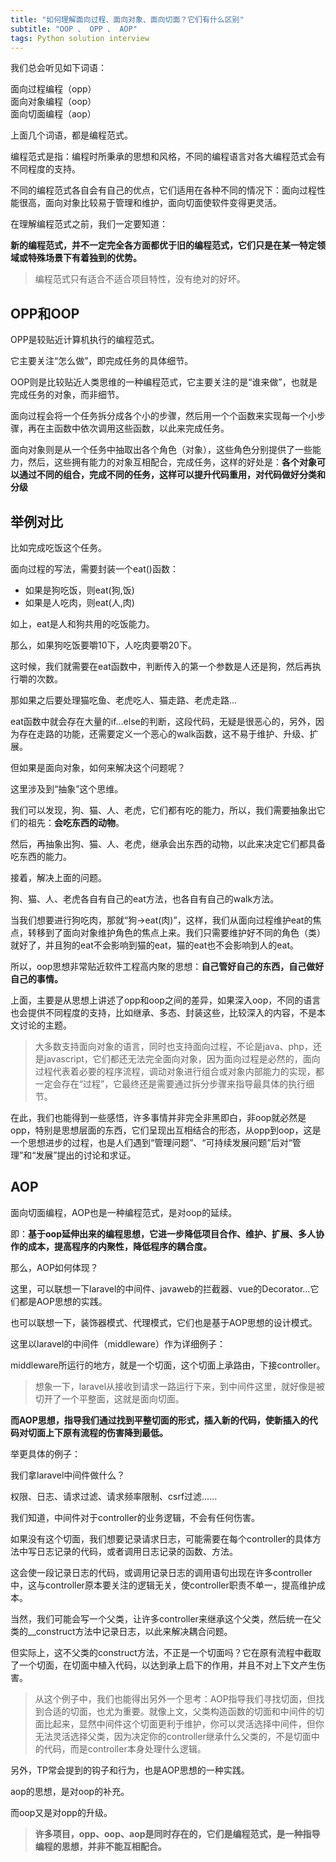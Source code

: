 ```yaml
---
title: "如何理解面向过程、面向对象、面向切面？它们有什么区别"
subtitle: "OOP 、 OPP 、 AOP"
tags: Python solution interview
---
```





<article class="_2rhmJa"><p>我们总会听见如下词语：</p>
    <p>面向过程编程（opp）<br>
        面向对象编程（oop）<br>
        面向切面编程（aop）</p>
    <p>上面几个词语，都是编程范式。</p>
    <p>编程范式是指：编程时所秉承的思想和风格，不同的编程语言对各大编程范式会有不同程度的支持。</p>
    <p>不同的编程范式各自会有自己的优点，它们适用在各种不同的情况下：面向过程性能很高，面向对象比较易于管理和维护，面向切面使软件变得更灵活。</p>
    <p>在理解编程范式之前，我们一定要知道：</p>
    <p><strong>新的编程范式，并不一定完全各方面都优于旧的编程范式，它们只是在某一特定领域或特殊场景下有着独到的优势。</strong></p>
    <blockquote>
        <p>编程范式只有适合不适合项目特性，没有绝对的好坏。</p>
    </blockquote>
    <h1>OPP和OOP</h1>
    <p>OPP是较贴近计算机执行的编程范式。</p>
    <p>它主要关注“怎么做”，即完成任务的具体细节。</p>
    <p>OOP则是比较贴近人类思维的一种编程范式，它主要关注的是“谁来做”，也就是完成任务的对象，而非细节。</p>
    <p>面向过程会将一个任务拆分成各个小的步骤，然后用一个个函数来实现每一个小步骤，再在主函数中依次调用这些函数，以此来完成任务。</p>
    <p>面向对象则是从一个任务中抽取出各个角色（对象），这些角色分别提供了一些能力，然后，这些拥有能力的对象互相配合，完成任务，这样的好处是：<strong>各个对象可以通过不同的组合，完成不同的任务，这样可以提升代码重用，对代码做好分类和分级</strong>
    </p>
    <h2>举例对比</h2>
    <p>比如完成吃饭这个任务。</p>
    <p>面向过程的写法，需要封装一个eat()函数：</p>
    <ul>
        <li>如果是狗吃饭，则eat(狗,饭)</li>
        <li>如果是人吃肉，则eat(人,肉)</li>
    </ul>
    <p>如上，eat是人和狗共用的吃饭能力。</p>
    <p>那么，如果狗吃饭要嚼10下，人吃肉要嚼20下。</p>
    <p>这时候，我们就需要在eat函数中，判断传入的第一个参数是人还是狗，然后再执行嚼的次数。</p>
    <p>那如果之后要处理猫吃鱼、老虎吃人、猫走路、老虎走路…</p>
    <p>eat函数中就会存在大量的if…else的判断，这段代码，无疑是很恶心的，另外，因为存在走路的功能，还需要定义一个恶心的walk函数，这不易于维护、升级、扩展。</p>
    <p>但如果是面向对象，如何来解决这个问题呢？</p>
    <p>这里涉及到“抽象”这个思维。</p>
    <p>我们可以发现，狗、猫、人、老虎，它们都有吃的能力，所以，我们需要抽象出它们的祖先：<strong>会吃东西的动物</strong>。</p>
    <p>然后，再抽象出狗、猫、人、老虎，继承会出东西的动物，以此来决定它们都具备吃东西的能力。</p>
    <p>接着，解决上面的问题。</p>
    <p>狗、猫、人、老虎各自有自己的eat方法，也各自有自己的walk方法。</p>
    <p>当我们想要进行狗吃肉，那就“狗-&gt;eat(肉)”，这样，我们从面向过程维护eat的焦点，转移到了面向对象维护角色的焦点上来。我们只需要维护好不同的角色（类）就好了，并且狗的eat不会影响到猫的eat，猫的eat也不会影响到人的eat。</p>
    <p>所以，oop思想非常贴近软件工程高内聚的思想：<strong>自己管好自己的东西，自己做好自己的事情。</strong></p>
    <p>上面，主要是从思想上讲述了opp和oop之间的差异，如果深入oop，不同的语言也会提供不同程度的支持，比如继承、多态、封装这些，比较深入的内容，不是本文讨论的主题。</p>
    <blockquote>
        <p>
            大多数支持面向对象的语言，同时也支持面向过程，不论是java、php，还是javascript，它们都还无法完全面向对象，因为面向过程是必然的，面向过程代表着必要的程序流程，调动对象进行组合或对象内部能力的实现，都一定会存在“过程”，它最终还是需要通过拆分步骤来指导最具体的执行细节。</p>
    </blockquote>
    <p>
        在此，我们也能得到一些感悟，许多事情并非完全非黑即白，非oop就必然是opp，特别是思想层面的东西，它们呈现出互相结合的形态，从opp到oop，这是一个思想进步的过程，也是人们遇到“管理问题”、“可持续发展问题”后对“管理”和“发展”提出的讨论和求证。</p>
    <h1>AOP</h1>
    <p>面向切面编程，AOP也是一种编程范式，是对oop的延续。</p>
    <p>即：<strong>基于oop延伸出来的编程思想，它进一步降低项目合作、维护、扩展、多人协作的成本，提高程序的内聚性，降低程序的耦合度。</strong></p>
    <p>那么，AOP如何体现？</p>
    <p>这里，可以联想一下laravel的中间件、javaweb的拦截器、vue的Decorator…它们都是AOP思想的实践。</p>
    <p>也可以联想一下，装饰器模式、代理模式，它们也是基于AOP思想的设计模式。</p>
    <p>这里以laravel的中间件（middleware）作为详细例子：</p>
    <p>middleware所运行的地方，就是一个切面，这个切面上承路由，下接controller。</p>
    <blockquote>
        <p>想象一下，laravel从接收到请求一路运行下来，到中间件这里，就好像是被切开了一个平整面，这就是面向切面。</p>
    </blockquote>
    <p><strong>而AOP思想，指导我们通过找到平整切面的形式，插入新的代码，使新插入的代码对切面上下原有流程的伤害降到最低。</strong></p>
    <p>举更具体的例子：</p>
    <p>我们拿laravel中间件做什么？</p>
    <p>权限、日志、请求过滤、请求频率限制、csrf过滤……</p>
    <p>我们知道，中间件对于controller的业务逻辑，不会有任何伤害。</p>
    <p>如果没有这个切面，我们想要记录请求日志，可能需要在每个controller的具体方法中写日志记录的代码，或者调用日志记录的函数、方法。</p>
    <p>这会使一段记录日志的代码，或调用记录日志的调用语句出现在许多controller中，这与controller原本要关注的逻辑无关，使controller职责不单一，提高维护成本。</p>
    <p>当然，我们可能会写一个父类，让许多controller来继承这个父类，然后统一在父类的__construct方法中记录日志，以此来解决耦合问题。</p>
    <p>但实际上，这不父类的construct方法，不正是一个切面吗？它在原有流程中截取了一个切面，在切面中植入代码，以达到承上启下的作用，并且不对上下文产生伤害。</p>
    <blockquote>
        <p>
            从这个例子中，我们也能得出另外一个思考：AOP指导我们寻找切面，但找到合适的切面，也尤为重要。就像上文，父类构造函数的切面和中间件的切面比起来，显然中间件这个切面更利于维护，你可以灵活选择中间件，但你无法灵活选择父类，因为决定你的controller继承什么父类的，不是切面中的代码，而是controller本身处理什么逻辑。</p>
    </blockquote>
    <p>另外，TP常会提到的钩子和行为，也是AOP思想的一种实践。</p>
    <p>aop的思想，是对oop的补充。</p>
    <p>而oop又是对opp的升级。</p>
    <blockquote>
        <p><strong>许多项目，opp、oop、aop是同时存在的，它们是编程范式，是一种指导编程的思想，并非不能互相配合。</strong></p>
    </blockquote>
</article>